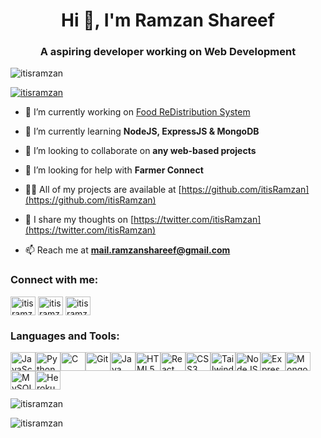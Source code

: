 <h1 align="center">Hi 👋, I'm Ramzan Shareef</h1>
<h3 align="center">A aspiring developer working on Web Development</h3>

<p align="left"> <img src="https://github-profile-trophy.vercel.app/?username=itisramzan" alt="itisramzan" /></a> </p>

<p align="left"> <a href="https://twitter.com/itisramzan" target="blank"><img src="https://img.shields.io/twitter/follow/itisramzan?logo=twitter&style=for-the-badge" alt="itisramzan" /></a> </p>

- 🔭 I’m currently working on [Food ReDistribution System](https://github.com/itisRamzan/fms)

- 🌱 I’m currently learning **NodeJS, ExpressJS & MongoDB**

- 👯 I’m looking to collaborate on **any web-based projects**

- 🤝 I’m looking for help with **Farmer Connect**

- 👨‍💻 All of my projects are available at [https://github.com/itisRamzan](https://github.com/itisRamzan)

- 📝 I share my thoughts on [https://twitter.com/itisRamzan](https://twitter.com/itisRamzan)

- 📫 Reach me at **mail.ramzanshareef@gmail.com**

<h3 align="left">Connect with me:</h3>
<p align="left">
<a href="https://twitter.com/itisramzan" target="blank"><img align="center" src="https://raw.githubusercontent.com/rahuldkjain/github-profile-readme-generator/master/src/images/icons/Social/twitter.svg" alt="itisramzan" height="30" width="40" /></a>
<a href="https://linkedin.com/in/itisramzan" target="blank"><img align="center" src="https://raw.githubusercontent.com/rahuldkjain/github-profile-readme-generator/master/src/images/icons/Social/linked-in-alt.svg" alt="itisramzan" height="30" width="40" /></a>
<a href="https://instagram.com/itisramzan" target="blank"><img align="center" src="https://raw.githubusercontent.com/rahuldkjain/github-profile-readme-generator/master/src/images/icons/Social/instagram.svg" alt="itisramzan" height="30" width="40" /></a>
</p>

<h3 align="left">Languages and Tools:</h3>
<p align="left">
<a href="https://developer.mozilla.org/en-US/docs/Web/JavaScript" target="_blank" rel="noreferrer"><img src="https://raw.githubusercontent.com/danielcranney/readme-generator/main/public/icons/skills/javascript-colored.svg" width="40" height="30" alt="JavaScript" /></a><a href="https://www.python.org/" target="_blank" rel="noreferrer"><img src="https://raw.githubusercontent.com/danielcranney/readme-generator/main/public/icons/skills/python-colored.svg" width="40" height="30" alt="Python" /></a><a href="https://docs.microsoft.com/en-us/cpp/?view=msvc-170" target="_blank" rel="noreferrer"><img src="https://raw.githubusercontent.com/danielcranney/readme-generator/main/public/icons/skills/c-colored.svg" width="40" height="30" alt="C" /></a><a href="https://git-scm.com/" target="_blank" rel="noreferrer"><img src="https://raw.githubusercontent.com/danielcranney/readme-generator/main/public/icons/skills/git-colored.svg" width="40" height="30" alt="Git" /></a><a href="https://www.oracle.com/java/" target="_blank" rel="noreferrer"><img src="https://raw.githubusercontent.com/danielcranney/readme-generator/main/public/icons/skills/java-colored.svg" width="40" height="30" alt="Java" /></a><a href="https://developer.mozilla.org/en-US/docs/Glossary/HTML5" target="_blank" rel="noreferrer"><img src="https://raw.githubusercontent.com/danielcranney/readme-generator/main/public/icons/skills/html5-colored.svg" width="40" height="30" alt="HTML5" /></a><a href="https://reactjs.org/" target="_blank" rel="noreferrer"><img src="https://raw.githubusercontent.com/danielcranney/readme-generator/main/public/icons/skills/react-colored.svg" width="40" height="30" alt="React" /></a><a href="https://www.w3.org/TR/CSS/#css" target="_blank" rel="noreferrer"><img src="https://raw.githubusercontent.com/danielcranney/readme-generator/main/public/icons/skills/css3-colored.svg" width="40" height="30" alt="CSS3" /></a><a href="https://tailwindcss.com/" target="_blank" rel="noreferrer"><img src="https://raw.githubusercontent.com/danielcranney/readme-generator/main/public/icons/skills/tailwindcss-colored.svg" width="40" height="30" alt="TailwindCSS" /></a><a href="https://nodejs.org/en/" target="_blank" rel="noreferrer"><img src="https://raw.githubusercontent.com/danielcranney/readme-generator/main/public/icons/skills/nodejs-colored.svg" width="40" height="30" alt="NodeJS" /></a><a href="https://expressjs.com/" target="_blank" rel="noreferrer"><img src="https://raw.githubusercontent.com/danielcranney/readme-generator/main/public/icons/skills/express-colored.svg" width="40" height="30" alt="Express" /></a><a href="https://www.mongodb.com/" target="_blank" rel="noreferrer"><img src="https://raw.githubusercontent.com/danielcranney/readme-generator/main/public/icons/skills/mongodb-colored.svg" width="40" height="30" alt="MongoDB" /></a><a href="https://www.mysql.com/" target="_blank" rel="noreferrer"><img src="https://raw.githubusercontent.com/danielcranney/readme-generator/main/public/icons/skills/mysql-colored.svg" width="40" height="30" alt="MySQL" /></a><a href="https://www.heroku.com/" target="_blank" rel="noreferrer"><img src="https://raw.githubusercontent.com/danielcranney/readme-generator/main/public/icons/skills/heroku-colored.svg" width="40" height="30" alt="Heroku" /></a>
</p>

<p><img align="center" src="https://github-readme-stats.vercel.app/api/top-langs?username=itisramzan&show_icons=true&locale=en&layout=compact" alt="itisramzan" /></p>

<p><img align="center" src="https://github-readme-streak-stats.herokuapp.com/?user=itisramzan&" alt="itisramzan" /></p>
